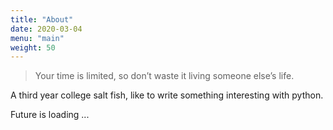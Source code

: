 ```yaml
---
title: "About"
date: 2020-03-04
menu: "main"
weight: 50
---
```


> Your time is limited, so don’t waste it living someone else’s life.

A third year college salt fish, like to write something interesting with python.

Future is loading ...

